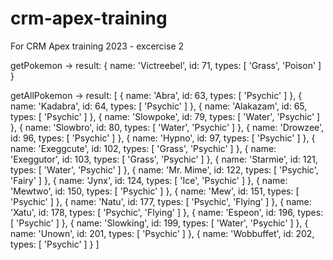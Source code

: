 # crm-apex-training
For CRM Apex training 2023 - excercise 2

getPokemon -> result:
{ name: 'Victreebel', id: 71, types: [ 'Grass', 'Poison' ] }

getAllPokemon -> result:
[
  { name: 'Abra', id: 63, types: [ 'Psychic' ] },
  { name: 'Kadabra', id: 64, types: [ 'Psychic' ] },
  { name: 'Alakazam', id: 65, types: [ 'Psychic' ] },
  { name: 'Slowpoke', id: 79, types: [ 'Water', 'Psychic' ] },
  { name: 'Slowbro', id: 80, types: [ 'Water', 'Psychic' ] },
  { name: 'Drowzee', id: 96, types: [ 'Psychic' ] },
  { name: 'Hypno', id: 97, types: [ 'Psychic' ] },
  { name: 'Exeggcute', id: 102, types: [ 'Grass', 'Psychic' ] },
  { name: 'Exeggutor', id: 103, types: [ 'Grass', 'Psychic' ] },
  { name: 'Starmie', id: 121, types: [ 'Water', 'Psychic' ] },
  { name: 'Mr. Mime', id: 122, types: [ 'Psychic', 'Fairy' ] },
  { name: 'Jynx', id: 124, types: [ 'Ice', 'Psychic' ] },
  { name: 'Mewtwo', id: 150, types: [ 'Psychic' ] },
  { name: 'Mew', id: 151, types: [ 'Psychic' ] },
  { name: 'Natu', id: 177, types: [ 'Psychic', 'Flying' ] },
  { name: 'Xatu', id: 178, types: [ 'Psychic', 'Flying' ] },
  { name: 'Espeon', id: 196, types: [ 'Psychic' ] },
  { name: 'Slowking', id: 199, types: [ 'Water', 'Psychic' ] },
  { name: 'Unown', id: 201, types: [ 'Psychic' ] },
  { name: 'Wobbuffet', id: 202, types: [ 'Psychic' ] }
]
